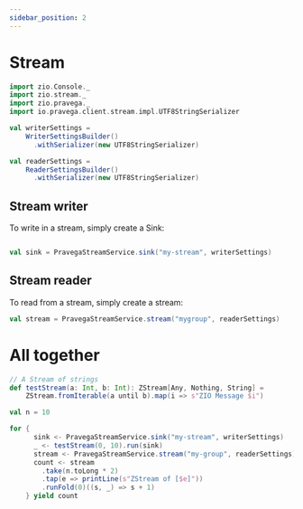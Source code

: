 ```yaml
---
sidebar_position: 2
---
```

# Stream

```scala mdoc:invisible
import zio.Console._
import zio.stream._
import zio.pravega._
import io.pravega.client.stream.impl.UTF8StringSerializer

val writerSettings =
    WriterSettingsBuilder()
      .withSerializer(new UTF8StringSerializer)

val readerSettings =
    ReaderSettingsBuilder()
      .withSerializer(new UTF8StringSerializer)


```

## Stream writer

To write in a stream, simply create a Sink:

```scala mdoc:silent

val sink = PravegaStreamService.sink("my-stream", writerSettings)
```

## Stream reader

To read from a stream, simply create a stream:

```scala mdoc:silent
val stream = PravegaStreamService.stream("mygroup", readerSettings)
```


# All together 


```scala mdoc:silent
// A Stream of strings
def testStream(a: Int, b: Int): ZStream[Any, Nothing, String] =
    ZStream.fromIterable(a until b).map(i => s"ZIO Message $i")

val n = 10

for {
      sink <- PravegaStreamService.sink("my-stream", writerSettings)
      _ <- testStream(0, 10).run(sink)
      stream <- PravegaStreamService.stream("my-group", readerSettings)
      count <- stream
        .take(n.toLong * 2)
        .tap(e => printLine(s"ZStream of [$e]"))
        .runFold(0)((s, _) => s + 1)
    } yield count
```